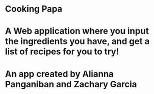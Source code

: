 # Cooking Papa
# A Web application where you input the ingredients you have, and get a list of recipes for you to try!
# An app created by Alianna Panganiban and Zachary Garcia
